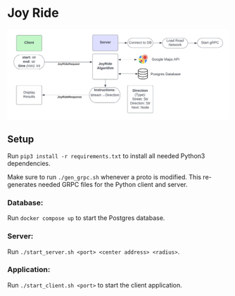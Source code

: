 # Joy Ride

![TechStack](techStack_Diagram.png)


## Setup
Run `pip3 install -r requirements.txt` to install all needed Python3 dependencies.

Make sure to run `./gen_grpc.sh` whenever a proto is modified. This re-generates needed GRPC files
for the Python client and server.

### Database:
Run `docker compose up` to start the Postgres database.

### Server:
Run `./start_server.sh <port> <center address> <radius>`.

### Application:
Run `./start_client.sh <port>` to start the client application.
